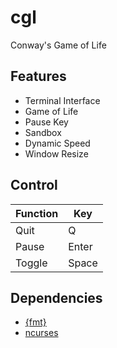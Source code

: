 # cgl
Conway's Game of Life

## Features
* Terminal Interface
* Game of Life
* Pause Key
* Sandbox
* Dynamic Speed
* Window Resize

## Control
| Function | Key   |
|----------|-------|
| Quit     | Q     |
| Pause    | Enter |
| Toggle   | Space |

## Dependencies
* [{fmt}](https://github.com/fmtlib/fmt)
* [ncurses](https://invisible-island.net/)
